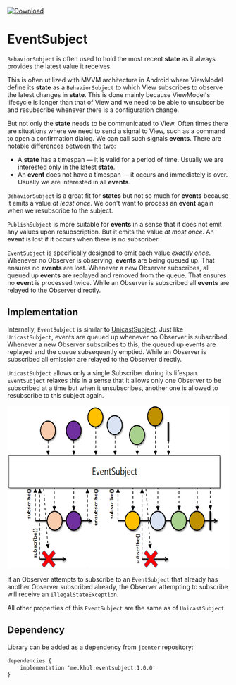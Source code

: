 [ ![Download](https://api.bintray.com/packages/antimonit/EventSubject/EventSubject/images/download.svg) ](https://bintray.com/antimonit/EventSubject/EventSubject/_latestVersion)

# EventSubject

`BehaviorSubject` is often used to hold the most recent **state** as it always provides the latest 
value it receives.

This is often utilized with MVVM architecture in Android where ViewModel define its **state** as 
a `BehaviorSubject` to which View subscribes to observe the latest changes in **state**. This is 
done mainly because ViewModel's lifecycle is longer than that of View and we need to be able to 
unsubscribe and resubscribe whenever there is a configuration change.

But not only the **state** needs to be communicated to View. Often times there are situations where 
we need to send a signal to View, such as a command to open a confirmation dialog. We can call such 
signals **events**. There are notable differences between the two:
*  A **state** has a timespan — it is valid for a period of time. Usually we are interested only in 
the latest **state**.
*  An **event** does not have a timespan — it occurs and immediately is over. Usually we are 
interested in all **events**.

`BehaviorSubject` is a great fit for **states** but not so much for **events** because it emits
a value *at least once*. We don't want to process an **event** again when we resubscribe to the 
subject.

`PublishSubject` is more suitable for **events** in a sense that it does not emit any values upon 
resubscription. But it emits the value *at most once*. An **event** is lost if it occurs when there 
is no subscriber.

`EventSubject` is specifically designed to emit each value *exactly once*. Whenever no Observer is 
observing, **events** are being queued up. That ensures no **events** are lost. Whenever a new 
Observer subscribes, all queued up **events** are replayed and removed from the queue. That ensures 
no **event** is processed twice. While an Observer is subscribed all **events** are relayed to the 
Observer directly.

## Implementation

Internally, `EventSubject` is similar to
<a href="http://reactivex.io/RxJava/javadoc/io/reactivex/subjects/UnicastSubject.html">UnicastSubject</a>.
Just like `UnicastSubject`, events are queued up whenever no Observer is subscribed. Whenever a new 
Observer subscribes to this, the queued up events are replayed and the queue subsequently emptied. 
While an Observer is subscribed all emission are relayed to the Observer directly.

`UnicastSubject` allows only a single Subscriber during its lifespan. `EventSubject` relaxes this 
in a sense that it allows only one Observer to be subscribed at a time but when it unsubscribes, 
another one is allowed to resubscribe to this subject again.

<img width="640" height="370" src="EventSubject.png" alt="">

If an Observer attempts to subscribe to an `EventSubject` that already has another Observer 
subscribed already, the Observer attempting to subscribe will receive an `IllegalStateException`.

All other properties of this `EventSubject` are the same as of `UnicastSubject`.

## Dependency
Library can be added as a dependency from `jcenter` repository:
```
dependencies {
    implementation 'me.khol:eventsubject:1.0.0'
}
```
